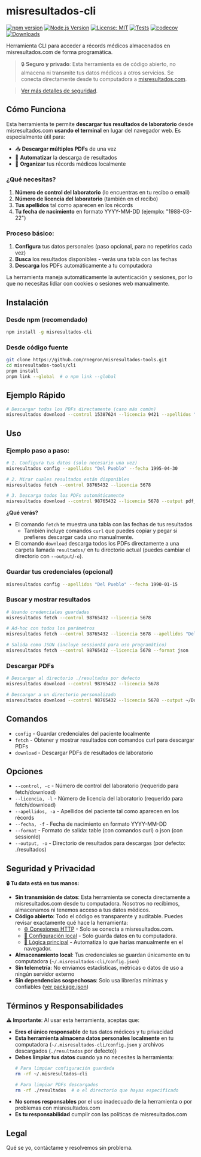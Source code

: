 # misresultados-cli

[![npm version](https://badge.fury.io/js/misresultados-cli.svg)](https://badge.fury.io/js/misresultados-cli)
[![Node.js Version](https://img.shields.io/badge/node-%3E%3D18.0.0-brightgreen)](https://nodejs.org/)
[![License: MIT](https://img.shields.io/badge/License-MIT-yellow.svg)](https://opensource.org/licenses/MIT)
[![Tests](https://github.com/rnegron/misresultados-tools/actions/workflows/ci-cd.yml/badge.svg)](https://github.com/rnegron/misresultados-tools/actions/workflows/ci-cd.yml)
[![codecov](https://codecov.io/gh/rnegron/misresultados-tools/branch/main/graph/badge.svg)](https://codecov.io/gh/rnegron/misresultados-tools)
[![Downloads](https://img.shields.io/npm/dm/misresultados-cli.svg)](https://www.npmjs.com/package/misresultados-cli)

Herramienta CLI para acceder a récords médicos almacenados en misresultados.com de forma programática.

> 🔒 **Seguro y privado**: Esta herramienta es de código abierto, no almacena ni transmite tus datos médicos a otros servicios. Se conecta directamente desde tu computadora a [misresultados.com](https://misresultados.com).

> [Ver más detalles de seguridad](#seguridad-y-privacidad).

## Cómo Funciona

Esta herramienta te permite **descargar tus resultados de laboratorio** desde misresultados.com **usando el terminal** en lugar del navegador web. Es especialmente útil para:

- 📥 **Descargar múltiples PDFs** de una vez
- 🤖 **Automatizar** la descarga de resultados
- 💾 **Organizar** tus récords médicos localmente

### ¿Qué necesitas?

1. **Número de control del laboratorio** (lo encuentras en tu recibo o email)
2. **Número de licencia del laboratorio** (también en el recibo)
3. **Tus apellidos** tal como aparecen en los récords
4. **Tu fecha de nacimiento** en formato YYYY-MM-DD (ejemplo: "1988-03-22")

### Proceso básico:

1. **Configura** tus datos personales (paso opcional, para no repetirlos cada vez)
2. **Busca** los resultados disponibles - verás una tabla con las fechas
3. **Descarga** los PDFs automáticamente a tu computadora

La herramienta maneja automáticamente la autenticación y sesiones, por lo que no necesitas lidiar con cookies o sesiones web manualmente.

## Instalación

### Desde npm (recomendado)

```bash
npm install -g misresultados-cli
```

### Desde código fuente

```bash
git clone https://github.com/rnegron/misresultados-tools.git
cd misresultados-tools/cli
pnpm install
pnpm link --global  # o npm link --global
```

## Ejemplo Rápido

```bash
# Descargar todos los PDFs directamente (caso más común)
misresultados download --control 15387624 --licencia 9421 --apellidos "García Morales" --fecha 1987-11-23
```

## Uso

### Ejemplo paso a paso:

```bash
# 1. Configura tus datos (solo necesario una vez)
misresultados config --apellidos "Del Pueblo" --fecha 1995-04-30

# 2. Mirar cuales resultados están disponibles
misresultados fetch --control 98765432 --licencia 5678

# 3. Descarga todos los PDFs automáticamente
misresultados download --control 98765432 --licencia 5678 --output pdf_results
```

**¿Qué verás?**
- El comando `fetch` te muestra una tabla con las fechas de tus resultados
  - También incluye comandos `curl` que puedes copiar y pegar si prefieres descargar cada uno manualmente.
- El comando `download` descarga todos los PDFs directamente a una carpeta llamada `resultados/` en tu directorio actual (puedes cambiar el directorio con `--output`/`-o`).

### Guardar tus credenciales (opcional)

```bash
misresultados config --apellidos "Del Pueblo" --fecha 1990-01-15
```

### Buscar y mostrar resultados

```bash
# Usando credenciales guardadas
misresultados fetch --control 98765432 --licencia 5678

# Ad-hoc con todos los parámetros
misresultados fetch --control 98765432 --licencia 5678 --apellidos "Del Pueblo" --fecha 1990-01-15

# Salida como JSON (incluye sessionId para uso programático)
misresultados fetch --control 98765432 --licencia 5678 --format json
```

### Descargar PDFs

```bash
# Descargar al directorio ./resultados por defecto
misresultados download --control 98765432 --licencia 5678

# Descargar a un directorio personalizado
misresultados download --control 98765432 --licencia 5678 --output ~/Downloads/resultados-lab
```

## Comandos

- `config` - Guardar credenciales del paciente localmente
- `fetch` - Obtener y mostrar resultados con comandos curl para descargar PDFs
- `download` - Descargar PDFs de resultados de laboratorio

## Opciones

- `--control, -c` - Número de control del laboratorio (requerido para fetch/download)
- `--licencia, -l` - Número de licencia del laboratorio (requerido para fetch/download)
- `--apellidos, -a` - Apellidos del paciente tal como aparecen en los récords
- `--fecha, -f` - Fecha de nacimiento en formato YYYY-MM-DD
- `--format` - Formato de salida: table (con comandos curl) o json (con sessionId)
- `--output, -o` - Directorio de resultados para descargas (por defecto: ./resultados)

## Seguridad y Privacidad

**🔒 Tu data está en tus manos:**

- **Sin transmisión de datos**: Esta herramienta se conecta directamente a misresultados.com desde tu computadora. Nosotros no recibimos, almacenamos ni tenemos acceso a tus datos médicos.
- **Código abierto**: Todo el código es transparente y auditable. Puedes revisar exactamente qué hace la herramienta:
  - [🌐 Conexiones HTTP](https://github.com/rnegron/misresultados-tools/blob/main/cli/lib/http.js) - Solo se conecta a misresultados.com.
  - [📁 Configuración local](https://github.com/rnegron/misresultados-tools/blob/main/cli/lib/config.js) - Solo guarda datos en tu computadora.
  - [🔧 Lógica principal](https://github.com/rnegron/misresultados-tools/blob/main/cli/lib/services.js) - Automatiza lo que harías manualmente en el navegador.
- **Almacenamiento local**: Tus credenciales se guardan únicamente en tu computadora (`~/.misresultados-cli/config.json`)
- **Sin telemetría**: No enviamos estadísticas, métricas o datos de uso a ningún servidor externo
- **Sin dependencias sospechosas**: Solo usa librerías mínimas y confiables ([ver package.json](https://github.com/rnegron/misresultados-tools/blob/main/cli/package.json))

## Términos y Responsabilidades

**⚠️ Importante**: Al usar esta herramienta, aceptas que:

- **Eres el único responsable** de tus datos médicos y tu privacidad
- **Esta herramienta almacena datos personales localmente** en tu computadora (`~/.misresultados-cli/config.json` y archivos descargados (`./resultados` por defecto))
- **Debes limpiar tus datos** cuando ya no necesites la herramienta:
  ```bash
  # Para limpiar configuración guardada
  rm -rf ~/.misresultados-cli

  # Para limpiar PDFs descargados
  rm -rf ./resultados  # o el directorio que hayas especificado
  ```
- **No somos responsables** por el uso inadecuado de la herramienta o por problemas con misresultados.com
- **Es tu responsabilidad** cumplir con las políticas de misresultados.com

## Legal

Qué se yo, contáctame y resolvemos sin problema.
